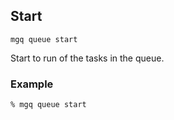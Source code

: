 ## Start

```
mgq queue start
```

Start to run of the tasks in the queue.

### Example
```
% mgq queue start
```


